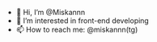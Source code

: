 - 👋 Hi, I’m @Miskannn
- 👀 I’m interested in front-end developing
- 📫 How to reach me: @miskannn(tg)

